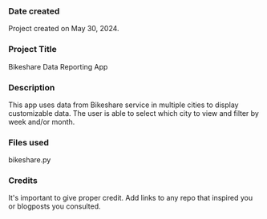 ### Date created
Project created on May 30, 2024. 

### Project Title
Bikeshare Data Reporting App

### Description
This app uses data from Bikeshare service in multiple cities to display customizable data. The user is able to select which city to view and filter by week and/or month. 

### Files used
bikeshare.py

### Credits
It's important to give proper credit. Add links to any repo that inspired you or blogposts you consulted.

